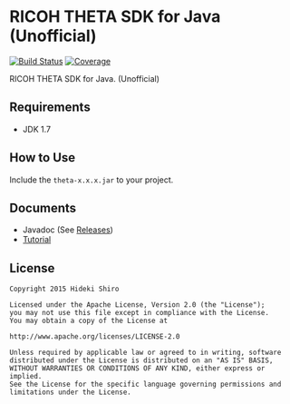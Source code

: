 # RICOH THETA SDK for Java (Unofficial)

[![Build Status](https://travis-ci.org/shrhdk/theta.svg?branch=master)](https://travis-ci.org/shrhdk/theta) [![Coverage](https://img.shields.io/sonar/http/shiro.be:9000/theta:lib/coverage.svg?style=flat)](http://shiro.be:9000/dashboard/index/theta:lib)

RICOH THETA SDK for Java. (Unofficial)

## Requirements

- JDK 1.7

## How to Use

Include the `theta-x.x.x.jar` to your project.

## Documents

- Javadoc (See [Releases](https://github.com/shrhdk/theta/releases))
- [Tutorial](doc/tutorial.md)

## License

```
Copyright 2015 Hideki Shiro

Licensed under the Apache License, Version 2.0 (the "License");
you may not use this file except in compliance with the License.
You may obtain a copy of the License at

http://www.apache.org/licenses/LICENSE-2.0

Unless required by applicable law or agreed to in writing, software
distributed under the License is distributed on an "AS IS" BASIS,
WITHOUT WARRANTIES OR CONDITIONS OF ANY KIND, either express or implied.
See the License for the specific language governing permissions and
limitations under the License.
```
